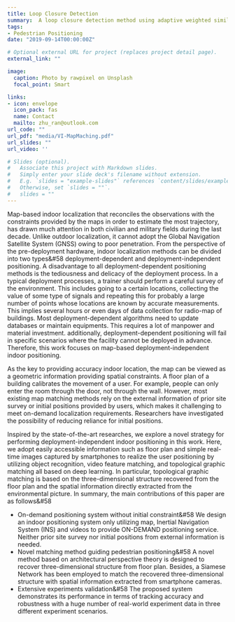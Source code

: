 ```yaml
---
title: Loop Closure Detection 
summary:  A loop closure detection method using adaptive weighted similarity matrix.
tags:
- Pedestrian Positioning
date: "2019-09-14T00:00:00Z"

# Optional external URL for project (replaces project detail page).
external_link: ""

image:
  caption: Photo by rawpixel on Unsplash
  focal_point: Smart

links:
- icon: envelope
  icon_pack: fas
  name: Contact
  mailto: zhu_ran@outlook.com
url_code: ""
url_pdf: "media/VI-MapMaching.pdf"
url_slides: ""
url_video: ''

# Slides (optional).
#   Associate this project with Markdown slides.
#   Simply enter your slide deck's filename without extension.
#   E.g. `slides = "example-slides"` references `content/slides/example-slides.md`.
#   Otherwise, set `slides = ""`.
#   slides = ""
---
```


Map-based indoor localization that reconciles the observations with the constraints provided by the maps in order to estimate the most trajectory, has drawn much attention in both civilian and military fields during the last decade. Unlike outdoor localization, it cannot adopt the Global Navigation Satellite System (GNSS) owing to poor penetration. From the perspective of the pre-deployment hardware, indoor localization methods can be divided into two types&#58 deployment-dependent and deployment-independent positioning. A disadvantage to all deployment-dependent positioning methods is the tediousness and delicacy of the deployment process. In a typical deployment processes, a trainer should perform a careful survey of the environment. This includes going to a certain locations, collecting the value of some type of signals and repeating this for probably a large number of points whose locations are known by accurate measurements. This implies several hours or even days of data collection for radio-map of buildings. Most deployment-dependent algorithms need to update databases or maintain equipments. This requires a lot of manpower and material investment. additionally, deployment-dependent positioning will fail in specific scenarios where the facility cannot be deployed in advance. Therefore, this work focuses on map-based deployment-independent indoor positioning.

As the key to providing accuracy indoor location, the map can be viewed as a geometric information providing spatial constraints. A floor plan of a building calibrates the movement of a user. For example, people can only enter the room through the door, not through the wall. However, most existing map matching methods rely on the external information of prior site survey or initial positions provided by users, which makes it challenging to meet on-demand localization requirements. Researchers have investigated the possibility of reducing reliance for initial positions. 

Inspired by the state-of-the-art researches, we explore a novel strategy for performing deployment-independent indoor positioning in this work. Here, we adopt easily accessible information such as floor plan and simple real-time images captured by smartphones to realize the user positioning by utilizing object recognition, video feature matching, and topological graphic matching all based on deep learning. In particular, topological graphic matching is based on the three-dimensional structure recovered from the floor plan and the spatial information directly extracted from the environmental picture. In summary, the main contributions of this paper are as follows&#58

- On-demand positioning system without initial constraint&#58 We design an indoor positioning system only utilizing map, Inertial Navigation System (INS) and videos to provide ON-DEMAND positioning service. Neither prior site survey nor initial positions from external information is needed.
- Novel matching method guiding pedestrian positioning&#58 A novel method based on architectural perspective theory is designed to recover three-dimensional structure from floor plan. Besides, a Siamese Network has been employed to match the recovered three-dimensional structure with spatial information extracted from smartphone cameras.
- Extensive experiments validation&#58 The proposed system demonstrates its performance in terms of tracking accuracy and robustness with a huge number of real-world experiment data in three different experiment scenarios.

